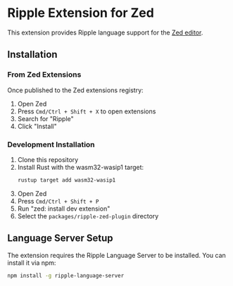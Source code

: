# Ripple Extension for Zed

This extension provides Ripple language support for the [Zed editor](https://zed.dev).

## Installation

### From Zed Extensions

Once published to the Zed extensions registry:

1. Open Zed
2. Press `Cmd/Ctrl + Shift + X` to open extensions
3. Search for "Ripple"
4. Click "Install"

### Development Installation

1. Clone this repository
2. Install Rust with the wasm32-wasip1 target:
   ```bash
   rustup target add wasm32-wasip1
   ```
3. Open Zed
4. Press `Cmd/Ctrl + Shift + P`
5. Run "zed: install dev extension"
6. Select the `packages/ripple-zed-plugin` directory

## Language Server Setup

The extension requires the Ripple Language Server to be installed. You can install it via npm:

```bash
npm install -g ripple-language-server
```

